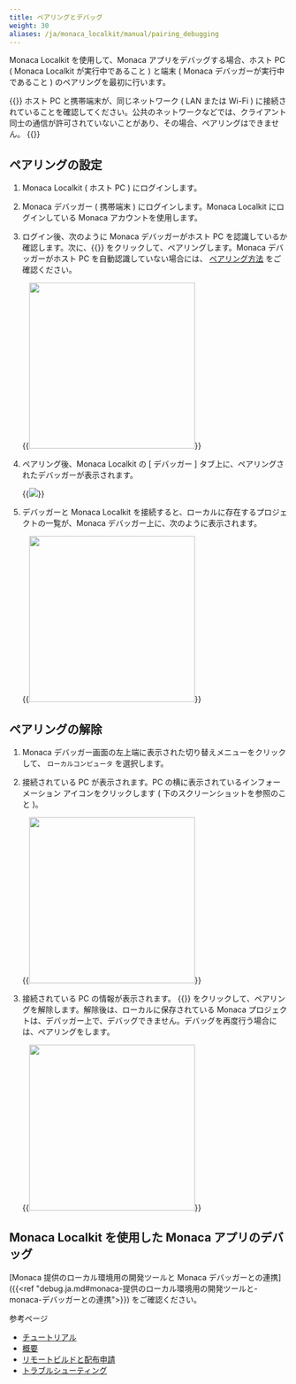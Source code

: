```yaml
---
title: ペアリングとデバッグ
weight: 30
aliases: /ja/monaca_localkit/manual/pairing_debugging
---
```


Monaca Localkit を使用して、Monaca アプリをデバッグする場合、ホスト PC (
Monaca Localkit が実行中であること ) と端末 ( Monaca
デバッガーが実行中であること ) のペアリングを最初に行います。

{{<note>}}
ホスト PC と携帯端末が、同じネットワーク ( LAN または Wi-Fi )
に接続されていることを確認してください。公共のネットワークなどでは、クライアント同士の通信が許可されていないことがあり、その場合、ペアリングはできません。
{{</note>}}

## ペアリングの設定

1.  Monaca Localkit ( ホスト PC ) にログインします。

2.  Monaca デバッガー ( 携帯端末 ) にログインします。Monaca Localkit にログインしている Monaca アカウントを使用します。

3.  ログイン後、次のように Monaca デバッガーがホスト PC
    を認識しているか確認します。次に、{{<guilabel name="ペアリング">}}
    をクリックして、ペアリングします。Monaca デバッガーがホスト PC
    を自動認識していない場合には、
    [ペアリング方法](/ja/products_guide/debugger/troubleshooting/#monaca-デバッガーとのペアリングが失敗する場合) をご確認ください。

    {{<img src="/images/monaca_localkit/manual/pairing_debugging/1.png" width="300">}}

4.  ペアリング後、Monaca Localkit の \[ デバッガー \]
    タブ上に、ペアリングされたデバッガーが表示されます。

    {{<img src="/images/monaca_localkit/manual/pairing_debugging/2.png">}}

5.  デバッガーと Monaca Localkit
    を接続すると、ローカルに存在するプロジェクトの一覧が、Monaca
    デバッガー上に、次のように表示されます。

    {{<img src="/images/monaca_localkit/manual/pairing_debugging/3.png" width="300">}}

## ペアリングの解除

1.  Monaca
    デバッガー画面の左上端に表示された切り替えメニューをクリックして、
    `ローカルコンピュータ` を選択します。
2.  接続されている PC が表示されます。PC
    の横に表示されているインフォーメーション アイコンをクリックします (
    下のスクリーンショットを参照のこと )。

    {{<img src="/images/monaca_localkit/manual/pairing_debugging/4.png" width="300">}}

3.  接続されている PC の情報が表示されます。 {{<guilabel name="この PC を解除する">}}
    をクリックして、ペアリングを解除します。解除後は、ローカルに保存されている
    Monaca
    プロジェクトは、デバッガー上で、デバッグできません。デバッグを再度行う場合には、ペアリングをします。

    {{<img src="/images/monaca_localkit/manual/pairing_debugging/5.png" width="300">}}

## Monaca Localkit を使用した Monaca アプリのデバッグ

[Monaca 提供のローカル環境用の開発ツールと Monaca デバッガーとの連携]({{<ref "debug.ja.md#monaca-提供のローカル環境用の開発ツールと-monaca-デバッガーとの連携">}}) をご確認ください。

参考ページ

- [チュートリアル](../tutorial)
- [概要](../overview)
- [リモートビルドと配布申請](../build_publish)
- [トラブルシューティング](../troubleshooting)

